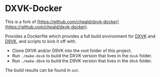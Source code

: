 # DXVK-Docker

This is a fork of [https://github.com/cheald/dxvk-docker](https://github.com/cheald/dxvk-docker).

Provides a Dockerfile which provides a full build environment for [DXVK](https://github.com/doitsujin/dxvk) and [D9VK](https://github.com/Joshua-Ashton/d9vk), and scripts to kick it off with.

- Clone DXVK and/or D9VK into the root folder of this project.
- Run `./make-dxvk` to build the DXVK version that lives in the `dxvk` folder.
- Run `./make-d9vk` to build the D9VK version that lives in the `d9vk` folder.

The build results can be found in `out`.
